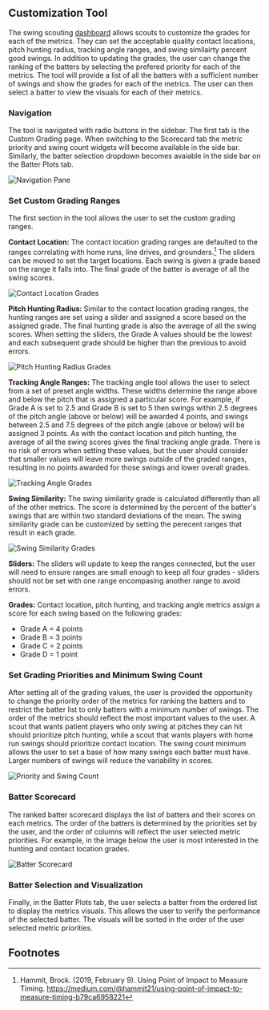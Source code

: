 ## Customization Tool
The swing scouting [dashboard](https://wisd2024-swing-metric-dashboard.streamlit.app/) allows scouts to customize the grades for each of the metrics. They can set the acceptable quality contact locations, pitch hunting radius, tracking angle ranges, and swing similairty percent good swings. In addition to updating the grades, the user can change the ranking of the batters by selecting the prefered priority for each of the metrics. The tool will provide a list of all the batters with a sufficient number of swings and show the grades for each of the metrics. The user can then select a batter to view the visuals for each of their metrics. 

### Navigation
The tool is navigated with radio buttons in the sidebar. The first tab is the Custom Grading page. When switching to the Scorecard tab the metric priority and swing count widgets will become available in the side bar. Similarly, the batter selection dropdown becomes avaiable in the side bar on the Batter Plots tab.

![Navigation Pane](../images/tool/navigation.png)

### Set Custom Grading Ranges
The first section in the tool allows the user to set the custom grading ranges. 

**Contact Location:**
The contact location grading ranges are defaulted to the ranges correlating with home runs, line drives, and grounders.[^3] The sliders can be moved to set the target locations. Each swing is given a grade based on the range it falls into. The final grade of the batter is average of all the swing scores. 

![Contact Location Grades](../images/tool/contact_location_widget.png)

**Pitch Hunting Radius:**
Similar to the contact location grading ranges, the hunting ranges are set using a slider and assigned a score based on the assigned grade. The final hunting grade is also the average of all the swing scores. When setting the sliders, the Grade A values should be the lowest and each subsequent grade should be higher than the previous to avoid errors.

![Pitch Hunting Radius Grades](../images/tool/hunting_widget.png)

**Tracking Angle Ranges:**
The tracking angle tool allows the user to select from a set of preset angle widths. These widths determine the range above and below the pitch that is assigned a particular score. For example, if Grade A is set to 2.5 and Grade B is set to 5 then swings within 2.5 degrees of the pitch angle (above or below) will be awarded 4 points, and swings between 2.5 and 7.5 degrees of the pitch angle (above or below) will be assigned 3 points. As with the contact location and pitch hunting, the average of all the swing scores gives the final tracking angle grade. There is no risk of errors when setting these values, but the user should consider that smaller values will leave more swings outside of the graded ranges, resulting in no points awarded for those swings and lower overall grades.

![Tracking Angle Grades](../images/tool/tracking_angle_widget.png)

**Swing Similarity:**
The swing similarity grade is calculated differently than all of the other metrics. The score is determined by the percent of the batter's swings that are within two standard deviations of the mean. The swing similarity grade can be customized by setting the perecent ranges that result in each grade. 

![Swing Similarity Grades](../images/tool/swing_similarity_widget.png)

**Sliders:**
The sliders will update to keep the ranges connected, but the user will need to ensure ranges are small enough to keep all four grades - sliders should not be set with one range encompasing another range to avoid errors.

**Grades:**
Contact location, pitch hunting, and tracking angle metrics assign a score for each swing based on the following grades:
- Grade A = 4 points
- Grade B = 3 points
- Grade C = 2 points
- Grade D = 1 point

### Set Grading Priorities and Minimum Swing Count
After setting all of the grading values, the user is provided the opportunity to change the priority order of the metrics for ranking the batters and to restrict the batter list to only batters with a minimum number of swings. The order of the metrics should reflect the most important values to the user. A scout that wants patient players who only swing at pitches they can hit should prioritize pitch hunting, while a scout that wants players with home run swings should prioritize contact location. The swing count minimum allows the user to set a base of how many swings each batter must have. Larger numbers of swings will reduce the variability in scores. 

![Priority and Swing Count](../images/tool/priority_widget.png)

### Batter Scorecard
The ranked batter scorecard displays the list of batters and their scores on each metrics. The order of the batters is determined by the priorities set by the user, and the order of columns will reflect the user selected metric priorities. For example, in the image below the user is most interested in the hunting and contact location grades.

![Batter Scorecard](../images/tool/batter_scorecard.png)

### Batter Selection and Visualization
Finally, in the Batter Plots tab, the user selects a batter from the ordered list to display the metrics visuals. This allows the user to verify the performance of the selected batter. The visuals will be sorted in the order of the user selected metric priorities.


## Footnotes
[^3]: Hammit, Brock. (2019, February 9). Using Point of Impact to Measure Timing. https://medium.com/@hammit21/using-point-of-impact-to-measure-timing-b79ca6958221